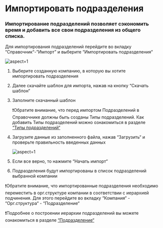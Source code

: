 # Импортировать подразделения

### Импортирование подразделений позволяет сэкономить время и добавить все свои подразделения из общего списка.

Для импортирования подразделений перейдите во вкладку “Справочник“-”Импорт” и выберите “Импортировать подразделения“

 ![](/api/attachments.redirect?id=10d39bed-c708-4d35-b56e-4fe49fc993ec "aspect=1")

1. Выберите созданную компанию, в которую вы хотите импортировать подразделения
2. Далее скачайте шаблон для импорта, нажав на кнопку “Скачать шаблон“
3. Заполните скачанный шаблон

   ❗Обратите внимание, что перед импортом Подразделений в Справочнике должны быть созданы Типы подразделений. Как добавить Типы подразделений можно ознакомиться в разделе [“Типы подразделений“](/doc/tipy-podrazdelenij-BJhEvfFJZp)
4. Загрузите данные из заполненного файла, нажав “Загрузить“ и проверьте правильность введенных данных

    ![](/api/attachments.redirect?id=2479a396-bba9-4c9c-a63a-e1a8ccbd7b71 "aspect=1")
5. Если все верно, то нажмите “Начать импорт“ 
6. Подразделения будут импортированы в список подразделений выбранной компании

   

❗Обратите внимание, что импортированные подразделения необходимо переместить в орг.структуре компании в соответствии с иерархией подчинения. Для этого перейдите во вкладку “Компания“ - “Орг.структура“ - “Подразделение“

❗Подробнее о построении иерархии подразделений вы можете ознакомиться в разделе [“Подразделение“](/doc/podrazdelenie-y5xVi0uXlk)



